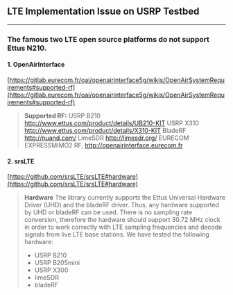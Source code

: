## LTE Implementation Issue on USRP Testbed
---
### The famous two LTE open source platforms do not support Ettus N210.
#### 1. OpenAirInterface
[https://gitlab.eurecom.fr/oai/openairinterface5g/wikis/OpenAirSystemRequirements#supported-rf](https://gitlab.eurecom.fr/oai/openairinterface5g/wikis/OpenAirSystemRequirements#supported-rf)
>**Supported RF:**
   USRP B210 http://www.ettus.com/product/details/UB210-KIT
   USRP X310 http://www.ettus.com/product/details/X310-KIT
   BladeRF http://nuand.com/
   LimeSDR http://limesdr.org/
   EURECOM EXPRESSMIMO2 RF, http://openairinterface.eurecom.fr

#### 2. srsLTE
[https://github.com/srsLTE/srsLTE#hardware](https://github.com/srsLTE/srsLTE#hardware)
>**Hardware**
The library currently supports the Ettus Universal Hardware Driver (UHD) and the bladeRF driver. Thus, any hardware supported by UHD or bladeRF can be used. There is no sampling rate conversion, therefore the hardware should support 30.72 MHz clock in order to work correctly with LTE sampling frequencies and decode signals from live LTE base stations.
We have tested the following hardware:
>* USRP B210
>* USRP B205mini
>* USRP X300
>* limeSDR
>* bladeRF
